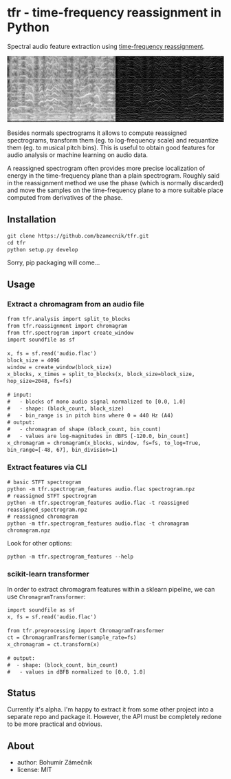 # tfr - time-frequency reassignment in Python

Spectral audio feature extraction using [time-frequency reassignment](https://en.wikipedia.org/wiki/Reassignment_method).

![reassigned spectrogram illustration](reassigned-spectrogram.png)

Besides normals spectrograms it allows to compute reassigned spectrograms, transform them (eg. to log-frequency scale) and requantize them (eg. to musical pitch bins). This is useful to obtain good features for audio analysis or machine learning on audio data.

A reassigned spectrogram often provides more precise localization of energy in the time-frequency plane than a plain spectrogram. Roughly said in the reassignment method we use the phase (which is normally discarded) and move the samples on the time-frequency plane to a more suitable place computed from derivatives of the phase.

## Installation

```
git clone https://github.com/bzamecnik/tfr.git
cd tfr
python setup.py develop
```

Sorry, pip packaging will come...

## Usage

### Extract a chromagram from an audio file

```
from tfr.analysis import split_to_blocks
from tfr.reassignment import chromagram
from tfr.spectrogram import create_window
import soundfile as sf

x, fs = sf.read('audio.flac')
block_size = 4096
window = create_window(block_size)
x_blocks, x_times = split_to_blocks(x, block_size=block_size, hop_size=2048, fs=fs)

# input:
#   - blocks of mono audio signal normalized to [0.0, 1.0]
#   - shape: (block_count, block_size)
#   - bin_range is in pitch bins where 0 = 440 Hz (A4)
# output:
#   - chromagram of shape (block_count, bin_count)
#   - values are log-magnitudes in dBFS [-120.0, bin_count]
x_chromagram = chromagram(x_blocks, window, fs=fs, to_log=True, bin_range=[-48, 67], bin_division=1)
```

### Extract features via CLI

```
# basic STFT spectrogram
python -m tfr.spectrogram_features audio.flac spectrogram.npz
# reassigned STFT spectrogram
python -m tfr.spectrogram_features audio.flac -t reassigned reassigned_spectrogram.npz
# reassigned chromagram
python -m tfr.spectrogram_features audio.flac -t chromagram chromagram.npz
```

Look for other options:

```
python -m tfr.spectrogram_features --help
```

### scikit-learn transformer

In order to extract chromagram features within a sklearn pipeline, we can use `ChromagramTransformer`:

```
import soundfile as sf
x, fs = sf.read('audio.flac')

from tfr.preprocessing import ChromagramTransformer
ct = ChromagramTransformer(sample_rate=fs)
x_chromagram = ct.transform(x)

# output:
#  - shape: (block_count, bin_count)
#   - values in dBFB normalized to [0.0, 1.0]
```

## Status

Currently it's alpha. I'm happy to extract it from some other project into a separate repo and package it. However, the API must be completely redone to be more practical and obvious.

## About

- author: Bohumír Zámečník
- license: MIT
